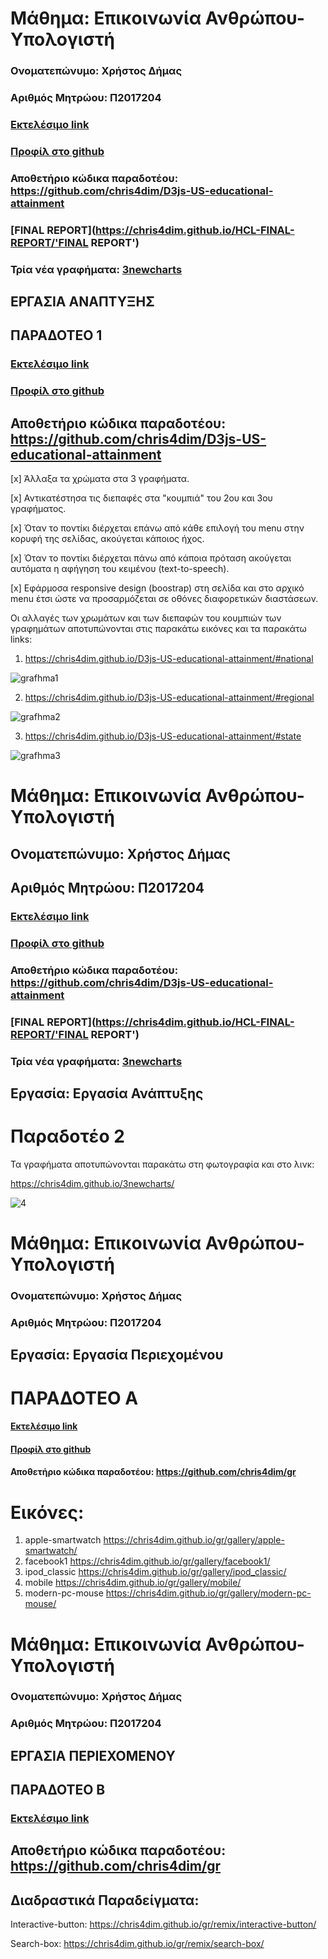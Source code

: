 
# Μάθημα: Επικοινωνία Ανθρώπου-Υπολογιστή
 
### Ονοματεπώνυμο: Χρήστος Δήμας
### Αριθμός Μητρώου: Π2017204
### [Εκτελέσιμο link](https://chris4dim.github.io/D3js-US-educational-attainment/ '[Εκτελέσιμο link')
### [Προφίλ στο github](https://github.com/chris4dim 'Προφίλ στο github')
### Αποθετήριο κώδικα παραδοτέου: https://github.com/chris4dim/D3js-US-educational-attainment
### [FINAL REPORT](https://chris4dim.github.io/HCL-FINAL-REPORT/'FINAL REPORT')
### Τρία νέα γραφήματα: [3newcharts](https://chris4dim.github.io/3newcharts/ '[3newcharts')

 
## ΕΡΓΑΣΙΑ ΑΝΑΠΤΥΞΗΣ

## ΠΑΡΑΔΟΤΕΟ 1


### [Εκτελέσιμο link](https://chris4dim.github.io/D3js-US-educational-attainment/ '[Εκτελέσιμο link')
### [Προφίλ στο github](https://github.com/chris4dim 'Προφίλ στο github')

## Αποθετήριο κώδικα παραδοτέου: https://github.com/chris4dim/D3js-US-educational-attainment

[x] Άλλαξα τα χρώματα στα 3 γραφήματα.

[x] Αντικατέστησα τις διεπαφές στα "κουμπιά" του 2ου και 3ου γραφήματος.

[x] Όταν το ποντίκι διέρχεται επάνω από κάθε επιλογή του menu στην κορυφή της σελίδας, ακούγεται κάποιος ήχος.

[x] Όταν το ποντίκι διέρχεται πάνω από κάποια πρόταση ακούγεται αυτόματα η αφήγηση του κειμένου (text-to-speech).

[x] Εφάρμοσα responsive design (boostrap) στη σελίδα και στο αρχικό menu έτσι ώστε να προσαρμόζεται σε οθόνες διαφορετικών διαστάσεων.


Οι αλλαγές των χρωμάτων και των διεπαφών του κουμπιών των γραφημάτων αποτυπώνονται στις παρακάτω εικόνες και τα παρακάτω links:

1) https://chris4dim.github.io/D3js-US-educational-attainment/#national

![grafhma1](https://user-images.githubusercontent.com/44117722/48128868-7f143980-e290-11e8-9392-d88cc047c4b6.png)

2) https://chris4dim.github.io/D3js-US-educational-attainment/#regional

![grafhma2](https://user-images.githubusercontent.com/44117722/48128908-9d7a3500-e290-11e8-9ae4-e4d615951d40.png)


3) https://chris4dim.github.io/D3js-US-educational-attainment/#state

![grafhma3](https://user-images.githubusercontent.com/44117722/48128935-b2ef5f00-e290-11e8-8cd5-71910267ce2f.png)


# Μάθημα: Επικοινωνία Ανθρώπου-Υπολογιστή

 
## Ονοματεπώνυμο: Χρήστος Δήμας
## Αριθμός Μητρώου: Π2017204

### [Εκτελέσιμο link](https://chris4dim.github.io/D3js-US-educational-attainment/ '[Εκτελέσιμο link')
### [Προφίλ στο github](https://github.com/chris4dim 'Προφίλ στο github')
### Αποθετήριο κώδικα παραδοτέου: https://github.com/chris4dim/D3js-US-educational-attainment
### [FINAL REPORT](https://chris4dim.github.io/HCL-FINAL-REPORT/'FINAL REPORT')
### Τρία νέα γραφήματα: [3newcharts](https://chris4dim.github.io/3newcharts/ '[3newcharts')



## Εργασία: Εργασία Ανάπτυξης

# Παραδοτέο 2

Τα γραφήματα αποτυπώνονται παρακάτω στη φωτογραφία και στο λινκ:

https://chris4dim.github.io/3newcharts/

![4](https://user-images.githubusercontent.com/44117722/50223513-1c8c7e00-03a4-11e9-8fcd-763bbf1b01d2.jpg)





# Μάθημα: Επικοινωνία Ανθρώπου-Υπολογιστή
 
### Ονοματεπώνυμο: Χρήστος Δήμας
### Αριθμός Μητρώου: Π2017204
 
## Εργασία: Εργασία Περιεχομένου
 
# ΠΑΡΑΔΟΤΕΟ Α
 
#### [Εκτελέσιμο link](https://chris4dim.github.io/gr/ '[Εκτελέσιμο link')
#### [Προφίλ στο github](https://github.com/chris4dim 'Προφίλ στο github')
 
#### Αποθετήριο κώδικα παραδοτέου: https://github.com/chris4dim/gr
 
# Εικόνες:
1. apple-smartwatch https://chris4dim.github.io/gr/gallery/apple-smartwatch/
2. facebook1 https://chris4dim.github.io/gr/gallery/facebook1/
3. ipod_classic https://chris4dim.github.io/gr/gallery/ipod_classic/
4. mobile https://chris4dim.github.io/gr/gallery/mobile/
5. modern-pc-mouse https://chris4dim.github.io/gr/gallery/modern-pc-mouse/

# Μάθημα: Επικοινωνία Ανθρώπου-Υπολογιστή
 
### Ονοματεπώνυμο: Χρήστος Δήμας
### Αριθμός Μητρώου: Π2017204

 
## ΕΡΓΑΣΙΑ ΠΕΡΙΕΧΟΜΕΝΟΥ

## ΠΑΡΑΔΟΤΕΟ B

### [Εκτελέσιμο link](https://chris4dim.github.io/gr/ '[Εκτελέσιμο link')
## Αποθετήριο κώδικα παραδοτέου: https://github.com/chris4dim/gr

## Διαδραστικά Παραδείγματα:

Interactive-button:
https://chris4dim.github.io/gr/remix/interactive-button/

Search-box:
https://chris4dim.github.io/gr/remix/search-box/
